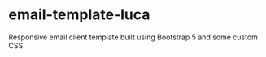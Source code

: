 # email-template-luca
Responsive email client template built using Bootstrap 5 and some custom CSS.
